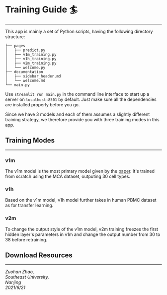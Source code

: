 # Training Guide :surfer:

---
This app is mainly a set of Python scripts, having the following directory structure:

```
├── pages
│   ├── predict.py
│   ├── v1m_training.py
│   ├── v1h_training.py
│   ├── v2m_training.py
│   └── welcome.py
├── documentation
│   ├── sidebar_header.md
│   └── welcome.md
└── main.py
```

Use `streamlit run main.py` in the command line interface to start up a server on `localhost:8501` by default. 
Just make sure all the dependencies are installed properly before you go.

Since we have 3 models and each of them assumes a slightly different training strategy, we therefore
provide you with three training modes in this app.

## Training Modes

---

### v1m
The v1m model is the most primary model given by the [paper](https://dx.doi.org/10.1093%2Fnar%2Fgkz116). It's trained
from scratch using the MCA dataset, outputing 30 cell types.

### v1h
Based on the v1m model, v1h model further takes in human PBMC dataset as for transfer learning.

### v2m
To change the output style of the v1m model, v2m training freezes the first hidden layer's parameters in v1m
and change the output number from 30 to 38 before retraining.

## Download Resources

---

_Zuohan Zhao,  
Southeast University,  
Nanjing  
2021/6/21_